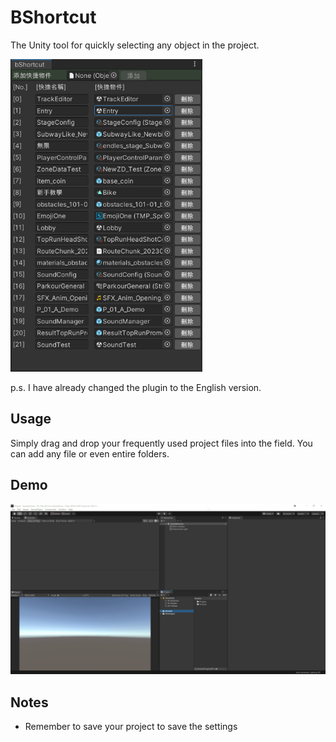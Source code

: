# BShortcut

The Unity tool for quickly selecting any object in the project.

<img height="500" src="./demo.png" >

p.s. I have already changed the plugin to the English version.

## Usage

Simply drag and drop your frequently used project files into the field.
You can add any file or even entire folders.

## Demo
![](./Demo.gif)

## Notes
* Remember to save your project to save the settings
